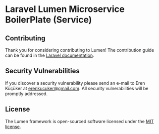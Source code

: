 # Laravel Lumen Microservice BoilerPlate (Service)



## Contributing

Thank you for considering contributing to Lumen! The contribution guide can be found in the [Laravel documentation](https://laravel.com/docs/contributions).

## Security Vulnerabilities

If you discover a security vulnerability please send an e-mail to Eren Küçüker at erenkucuker@gmail.com. All security vulnerabilities will be promptly addressed.

## License

The Lumen framework is open-sourced software licensed under the [MIT license](https://opensource.org/licenses/MIT).
